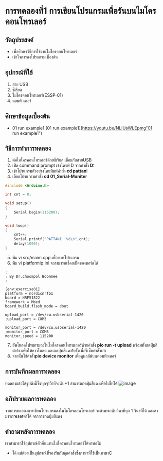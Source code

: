# การทดลองที่1 การเขียนโปรแกรมเพื่อรันบนไมโครคอนโทรเลอร์

## วัตถุประสงค์
* เพื่อศึกษาวิธีการใช้งานไมโครคอนโทรเลอร์
* เข้าใจการลงโปรแกรมเบื้องต้น

## อุปกรณ์ที่ใช้
1.  สาย USB
2.  ซีเรียล
3.  ไมโครคอนโทรเลอร์(ESSP-01)
4.  คอมพิวเตอร์

## ศึกษาข้อมูลเบื้องต้น
* 01 run example1 [01 run example1](https://youtu.be/NLIUsWLEpmg"01 run example1")


## วิธีการทำการทดลอง
1. ต่อไมโครคอนโทรเลอร์ด้วยซีเรียล เชื่อมกับสายUSB
2. เปิด command prompt เข้าไดรฟ์ D จากคำสั่ง **D:**
3. เข้าโปรแกรมตัวอย่างโดยพิมพ์คำสั่ง **cd pattani**
4. เลือกโปรแกรมคำสั่ง **cd 01_Serial-Moniter** 
```c
#include <Arduino.h>

int cnt = 0;

void setup()
{
	Serial.begin(115200);
}

void loop()
{
	cnt++;
	Serial.printf("PATTANI :%d\n",cnt);
	delay(1000);
}
```
5. พิม vi src/maim.cpp เพื่อrunโปรแกรม
6. พิม vi platformip.ini จะสามารถเช็คสเป็คของบอร์ดได้
```; IOT for KIDS
;
; By Dr.Choompol Boonmee
; 

[env:exercise01]
platform = nordicnrf51
board = NRF51822
framework = Mbed	
board_build.flash_mode = dout

upload_port = /dev/cu.usbserial-1420
;upload_port = COM3

monitor_port = /dev/cu.usbserial-1420
;monitor_port = COM3
monitor_speed = 115200
```
7. อัพโหลดโปรแกรมลงในไมโครคอนโทรนเลอร์ด้วยคำสั่ง **pio run -t upload** พร้อมทั้งกดปุ่มสีดำค้างเพื่อให้ดาวโหลด และกดปุ่ทสีแดง1ครั้งเพื่อรีเซ็ทคำสั่งเก่า
8. จากนั้นใช้คำสั่ง**pio device monitor** เพื่อดูผลลัพ์บนคอมพิวเตอร์


## การบันทึกผลการทดลอง
ทดลองแล้วได้รูปดังนี้ซึ่งทุกๆ1วิาทีจะนับ+1 สามารถกดปุ่มสีแดงเพื่อรีเซ็ทได้
![image](https://i.imgur.com/qVYlVLv.jpg)

## อภิปรายผลการทดลอง
 จากการทดลองการเขียนโปรแกรมลงในไมโครคอนโทรเลอร์ จะสามารถนับวินาทีทุก 1 วินาทีได้ และสามารภresetค่าได้ จากการกดปุ่มสีแดง

## คำถามหลังการทดลอง
เราสามารถใช้อุปกรณ์ตัวอื่นแทนไมโครคอนโทรเลอร์ได้หรทอไม่
* ได้ แต่ต้องเป็นอุปกรณ์ที่รองรับกับชุดคำสั่งซึ่งภาษาที่ใช้เป็นภาษาC
